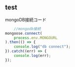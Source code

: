 ## test
mongoDB接続コード
```server.js
    //mongodb接続
mongoose.connect(
    process.env.MONGOURL
).then(() => {
    console.log("db connect");
}).catch((err) => {
    console.log(err);
});
```